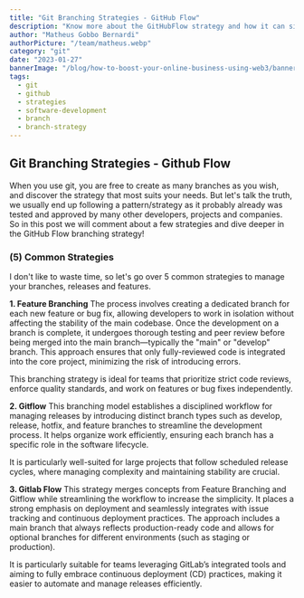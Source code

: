 ```yaml
---
title: "Git Branching Strategies - GitHub Flow"
description: "Know more about the GitHubFlow strategy and how it can simplify and help your branch management."
author: "Matheus Gobbo Bernardi"
authorPicture: "/team/matheus.webp"
category: "git"
date: "2023-01-27"
bannerImage: "/blog/how-to-boost-your-online-business-using-web3/banner.jpg"
tags:
  - git
  - github
  - strategies
  - software-development
  - branch
  - branch-strategy
---
```


## Git Branching Strategies - Github Flow

When you use git, you are free to create as many branches as you wish, and discover the strategy that most suits your needs. But let's talk the truth, we usually end up following a pattern/strategy as it probably already was tested and approved by many other developers, projects and companies. So in this post we will comment about a few strategies and dive deeper in the GitHub Flow branching strategy!

### (5) Common Strategies

I don't like to waste time, so let's go over 5 common strategies to manage your branches, releases and features.

**1. Feature Branching**
The process involves creating a dedicated branch for each new feature or bug fix, allowing developers to work in isolation without affecting the stability of the main codebase. Once the development on a branch is complete, it undergoes thorough testing and peer review before being merged into the main branch—typically the "main" or "develop" branch. This approach ensures that only fully-reviewed code is integrated into the core project, minimizing the risk of introducing errors.

This branching strategy is ideal for teams that prioritize strict code reviews, enforce quality standards, and work on features or bug fixes independently.

**2. Gitflow**
This branching model establishes a disciplined workflow for managing releases by introducing distinct branch types such as develop, release, hotfix, and feature branches to streamline the development process. It helps organize work efficiently, ensuring each branch has a specific role in the software lifecycle.

It is particularly well-suited for large projects that follow scheduled release cycles, where managing complexity and maintaining stability are crucial.

**3. Gitlab Flow**
This strategy merges concepts from Feature Branching and Gitflow while streamlining the workflow to increase the simplicity. It places a strong emphasis on deployment and seamlessly integrates with issue tracking and continuous deployment practices. The approach includes a main branch that always reflects production-ready code and allows for optional branches for different environments (such as staging or production).

It is particularly suitable for teams leveraging GitLab’s integrated tools and aiming to fully embrace continuous deployment (CD) practices, making it easier to automate and manage releases efficiently.
